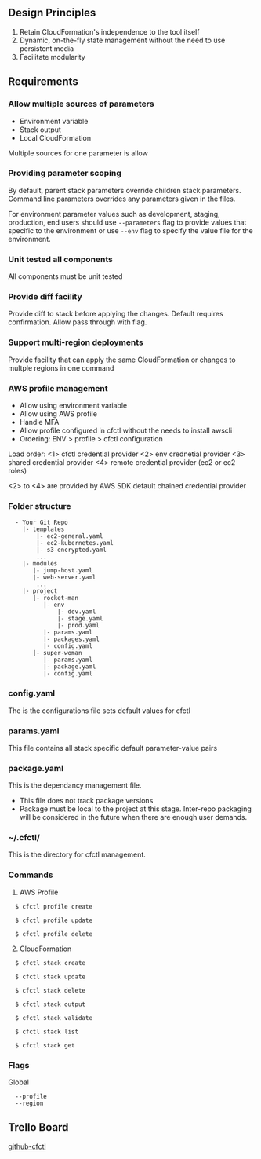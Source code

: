 ## Design Principles
1. Retain CloudFormation's independence to the tool itself
2. Dynamic, on-the-fly state management without the need to use persistent media
3. Facilitate modularity

## Requirements

### Allow multiple sources of parameters
- Environment variable
- Stack output
- Local CloudFormation

Multiple sources for one parameter is allow

### Providing parameter scoping
By default, parent stack parameters override children stack parameters.
Command line parameters overrides any parameters given in the files.

For environment parameter values such as development, staging, production, end users should use `--parameters` flag to provide values that specific to the environment or use `--env` flag to specify the value file for the environment.

### Unit tested all components
All components must be unit tested

### Provide diff facility
Provide diff to stack before applying the changes. Default requires confirmation. Allow pass through with flag.

### Support multi-region deployments
Provide facility that can apply the same CloudFormation or changes to multple regions in one command

### AWS profile management
- Allow using environment variable
- Allow using AWS profile
- Handle MFA
- Allow profile configured in cfctl without the needs to install awscli
- Ordering: ENV > profile > cfctl configuration

Load order:
<1> cfctl credential provider
<2> env crednetial provider
<3> shared credential provider
<4> remote credential provider (ec2 or ec2 roles)

<2> to <4> are provided by AWS SDK default chained credential provider

### Folder structure
```  
  - Your Git Repo
    |- templates
        |- ec2-general.yaml
        |- ec2-kubernetes.yaml
        |- s3-encrypted.yaml
        ...
    |- modules
       |- jump-host.yaml
       |- web-server.yaml
        ...
    |- project
       |- rocket-man
          |- env
              |- dev.yaml
              |- stage.yaml
              |- prod.yaml
          |- params.yaml
          |- packages.yaml
          |- config.yaml
       |- super-woman
          |- params.yaml
          |- package.yaml
          |- config.yaml
```

### config.yaml
The is the configurations file sets default values for cfctl

### params.yaml
This file contains all stack specific default parameter-value pairs

### package.yaml
This is the dependancy management file.

- This file does not track package versions
- Package must be local to the project at this stage. Inter-repo packaging will be considered in the future when there are enough user demands.

### ~/.cfctl/
This is the directory for cfctl management.

### Commands
1. AWS Profile
```
  $ cfctl profile create
  
  $ cfctl profile update
  
  $ cfctl profile delete
```  
2. CloudFormation
```
  $ cfctl stack create
  
  $ cfctl stack update
  
  $ cfctl stack delete
  
  $ cfctl stack output
  
  $ cfctl stack validate
  
  $ cfctl stack list
  
  $ cfctl stack get
```  
### Flags

Global
```
  --profile 
  --region
```


Trello Board
---
[github-cfctl](https://trello.com/b/3etT9edo/github-cfctl)
